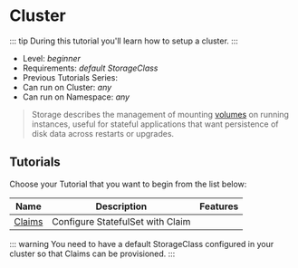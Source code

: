 # Cluster

::: tip
During this tutorial you'll learn how to setup a cluster.
:::

* Level: *beginner*
* Requirements: *default StorageClass*
* Previous Tutorials Series:
* Can run on Cluster: *any*
* Can run on Namespace: *any*

> Storage describes the management of mounting [volumes](https://kubernetes.io/docs/concepts/storage/volumes/) on running instances, useful for stateful applications that want persistence of disk data across restarts or upgrades.

## Tutorials

Choose your Tutorial that you want to begin from the list below:

| Name                                | Description                      | Features |
|-------------------------------------|----------------------------------|----------|
| [Claims](tutorials/storage/claims/) | Configure StatefulSet with Claim |          |

::: warning
You need to have a default StorageClass configured in your cluster so that Claims can be provisioned.
:::
